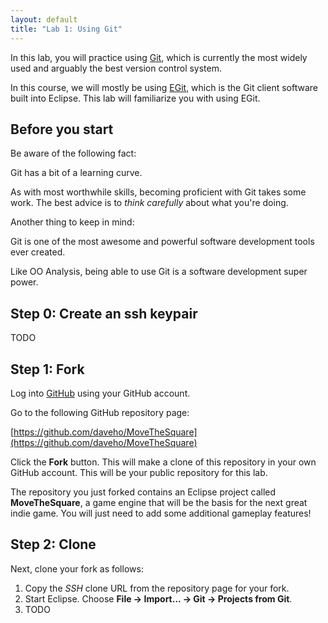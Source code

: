 ```yaml
---
layout: default
title: "Lab 1: Using Git"
---
```


In this lab, you will practice using [Git](http://git-scm.com/), which is currently the most widely used and arguably the best version control system.

In this course, we will mostly be using [EGit](https://www.eclipse.org/egit/), which is the Git client software built into Eclipse.  This lab will familiarize you with using EGit.

## Before you start

Be aware of the following fact:

<div class="callout">
Git has a bit of a learning curve.
</div>

As with most worthwhile skills, becoming proficient with Git takes some work.  The best advice is to *think carefully* about what you're doing.

Another thing to keep in mind:

<div class="callout">
Git is one of the most awesome and powerful software development tools ever created.
</div>

Like OO Analysis, being able to use Git is a software development super power.

## Step 0: Create an ssh keypair

TODO

## Step 1: Fork

Log into [GitHub](https://github.com) using your GitHub account.

Go to the following GitHub repository page:

  [https://github.com/daveho/MoveTheSquare](https://github.com/daveho/MoveTheSquare)

Click the **Fork** button.  This will make a clone of this repository in your own GitHub account.  This will be your public repository for this lab.

The repository you just forked contains an Eclipse project called **MoveTheSquare**, a game engine that will be the basis for the next great indie game.  You will just need to add some additional gameplay features!

## Step 2: Clone

Next, clone your fork as follows:

1. Copy the *SSH* clone URL from the repository page for your fork.
2. Start Eclipse.  Choose **File &rarr; Import... &rarr; Git &rarr; Projects from Git**.
3. TODO
